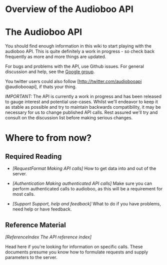 # Overview of the Audioboo API

# The Audioboo API #

You should find enough information in this wiki to start playing with the audioboo API. This is quite definitely a work in progress - so check back frequently as more and more things are updated.

For bugs and problems with the API, use Github issues.  For general discussion and help, see the [Google group](http://groups.google.com/group/audioboo-api-discuss).

You twitter users could also follow [http://twitter.com/audiobooapi @audiobooapi], if thats your thing.

*IMPORTANT:* The API is currently a work in progress and has been released to gauge interest and potential use-cases. Whilst we'll endeavor to keep it as stable as possible and try to maintain backwards compatibility, it may be necessary for us to change published API calls. Rest assured we'll try and consult on the discussion list before making serious changes. 

# Where to from now? #
 
## Required Reading ##

 * *[RequestFormat Making API calls]* How to get data into and out of the server.

 * *[Authentication Making authenticated API calls]* Make sure you can perform authenticated calls to audioboo, as this will be a requirement for most calls.

 * *[Support Support, help and feedback]* What to do if you have problems, need help or have feedback.
 

## Reference Material ##

*[ReferenceIndex The API reference index]*

Head here if you're looking for information on specific calls. These documents presume you know how to formulate requests and supply parameters to the server.